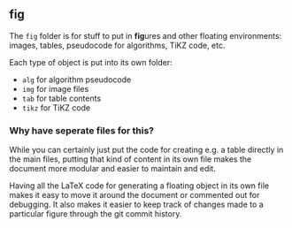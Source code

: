 ## fig

The `fig` folder is for stuff to put in **fig**ures and other floating environments:
images, tables, pseudocode for algorithms, TiKZ code, etc.

Each type of object is put into its own folder:

- `alg` for algorithm pseudocode
- `img` for image files
- `tab` for table contents
- `tikz` for TiKZ code


### Why have seperate files for this?

While you can certainly just put the code for creating e.g. a table directly in the main files, putting that kind of content in its own file makes the document more modular and easier to maintain and edit.

Having all the LaTeX code for generating a floating object in its own file makes it easy to move it around the document or commented out for debugging.
It also makes it easier to keep track of changes made to a particular figure through the git commit history.
